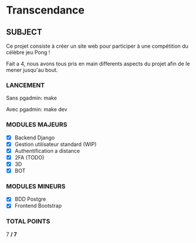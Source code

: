 # Transcendance

## SUBJECT

Ce projet consiste à créer un site web pour participer à une compétition du célèbre jeu Pong !

Fait a 4, nous avons tous pris en main differents aspects du projet afin de le mener jusqu'au bout.

### LANCEMENT

Sans pgadmin: make

Avec pgadmin: make dev

### MODULES MAJEURS

- [x] Backend Django
- [x] Gestion utilisateur standard (WIP)
- [x] Authentification a distance
- [x] 2FA (TODO)
- [x] 3D
- [x] BOT 

### MODULES MINEURS

- [x] BDD Postgre
- [x] Frontend Bootstrap

### TOTAL POINTS

7 **/ 7**
